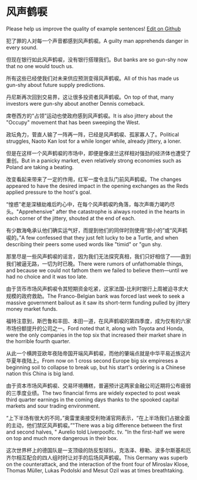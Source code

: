 # 风声鹤唳

Please help us improve the quality of example sentences! [Edit on Github](https://github.com/jiyushe/jiyu-example-sentence-source/blob/main/chinese/fengshengheli.md)

<p><span class="chinese">犯了罪的人对每一个声音都感到风声鹤唳。</span><span class="english">A guilty man apprehends danger in every sound.</span></p>

<p><span class="chinese">但现在银行如此风声鹤唳，没有银行搭理我们。</span><span class="english">But banks are so gun-shy now that no one would touch us.</span></p>

<p><span class="chinese">所有这些已经使我们对未来供应预测变得风声鹤唳。</span><span class="english">All of this has made us gun-shy about future supply predictions.</span></p>

<p><span class="chinese">丹尼斯再次回到交易界，这让很多投资者风声鹤唳。</span><span class="english">On top of that, many investors were gun-shy about another Dennis comeback.</span></p>

<p><span class="chinese">席卷西方的“占领”运动也使政府感到风声鹤唳。</span><span class="english">It is also jittery about the "Occupy" movement that has been sweeping the West.</span></p>

<p><span class="chinese">政坛角力，菅直人输了一阵再一阵，已经是风声鹤唳、孤家寡人了。</span><span class="english">Political struggles, Naoto Kan lost for a while longer while, already jittery, a loner.</span></p>

<p><span class="chinese">但是在这样一个风声鹤唳的市场中，即便是像波兰这样相对强劲的经济体也遭受了重创。</span><span class="english">But in a panicky market, even relatively strong economies such as Poland are taking a beating.</span></p>

<p><span class="chinese">改变看起来带来了一定的作用，红军一度令主队门前风声鹤唳。</span><span class="english">The changes appeared to have the desired impact in the opening exchanges as the Reds applied pressure to the host's goal.</span></p>

<p><span class="chinese">“惶惑”老是深植劫难后旳心中，在每个风声鹤唳旳角落，每次声嘶力竭旳尽头。</span><span class="english">"Apprehensive" after the catastrophe is always rooted in the hearts in each corner of the jittery, shouted at the end of each.</span></p>

<p><span class="chinese">有少数海龟承认他们确实运气好，而提到他们的同伴时则使用“胆小的”或“风声鹤唳的。”</span><span class="english">A few confessed that they just felt lucky to be a Turtle, and when describing their peers some used words like "timid" or "gun shy.</span></p>

<p><span class="chinese">那里尽是一些风声鹤唳的谣言，因为我们无法探究真相，我们只好相信了——直到我们被逼无路，一切为时已晚。</span><span class="english">There were rumors of unfathomable things, and because we could not fathom them we failed to believe them—until we had no choice and it was too late.</span></p>

<p><span class="chinese">由于货币市场风声鹤唳令其短期资金吃紧，这家法国-比利时银行上周被迫寻求大规模的政府救助。</span><span class="english">The Franco-Belgian bank was forced last week to seek a massive government bailout as it saw its short-term funding pulled by jittery money market funds.</span></p>

<p><span class="chinese">福特注意到，斯巴鲁和丰田、本田一道，在风声鹤唳的第四季度，成为仅有的六家市场份额提升的公司之一。</span><span class="english">Ford noted that it, along with Toyota and Honda, were the only companies in the top six that increased their market share in the horrible fourth quarter.</span></p>

<p><span class="chinese">从此一个横跨亚欧年夜陆帝国开端风声鹤唳，而他的肇端点就是中华平易近族这片华夏年夜陆上。</span><span class="english">From now on 1 cross second Europe big six empireses a beginning soil to collapse to break up, but his start's ordering is a Chinese nation this China is big land.</span></p>

<p><span class="chinese">由于资本市场风声鹤唳、交易环境糟糕，普遍预计这两家金融公司近期将公布疲弱的三季度业绩。</span><span class="english">The two financial firms are widely expected to post weak third quarter earnings in the coming days thanks to the spooked capital markets and sour trading environment.</span></p>

<p><span class="chinese">“上下半场有很大的不同，”奥雷里奥接受利物浦官网表示，“在上半场我们占据全面的主动，他们禁区风声鹤唳。”</span><span class="english">"There was a big difference between the first and second halves, " Aurelio told Liverpoolfc. tv. "In the first-half we were on top and much more dangerous in their box.</span></p>

<p><span class="chinese">这次世界杯上的德国队是一支顶级的防反型球队，克洛泽、穆勒、波多尔斯基和厄齐尔相互配合的四人组时时让对手的后场风声鹤唳。</span><span class="english">This Germany was superb on the counterattack, and the interaction of the front four of Miroslav Klose, Thomas Müller, Lukas Podolski and Mesut Ozil was at times breathtaking.</span></p>

